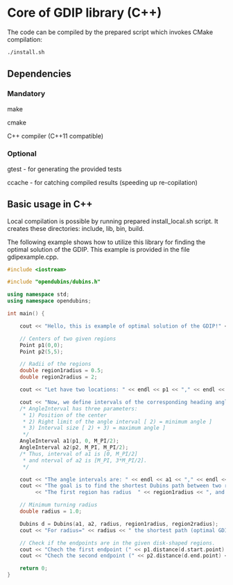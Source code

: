 # Core of GDIP library (C++)

The code can be compiled by the prepared script which invokes CMake compilation:

```bash
./install.sh
```

## Dependencies

### Mandatory

make

cmake

C++ compiler (C++11 compatible)

### Optional

gtest - for generating the provided tests

ccache - for catching compiled results (speeding up re-copilation)

## Basic usage in C++

Local compilation is possible by running prepared install_local.sh script. It creates these directories: include, lib, bin, build.

The following example shows how to utilize this library for finding the optimal solution of the GDIP. This example is provided in the file gdipexample.cpp.

```c++
#include <iostream>

#include "opendubins/dubins.h"

using namespace std;
using namespace opendubins;

int main() {

    cout << "Hello, this is example of optimal solution of the GDIP!" << endl;

    // Centers of two given regions
    Point p1(0,0);
    Point p2(5,5);

    // Radii of the regions
    double region1radius = 0.5;
    double region2radius = 2;

    cout << "Let have two locations: " << endl << p1 << "," << endl << p2 << "." << endl;

    cout << "Now, we define intervals of the corresponding heading angles." << endl;
    /* AngleInterval has three parameters:
     * 1) Position of the center
     * 2) Right limit of the angle interval [ 2) = minimum angle ]
     * 3) Interval size [ 2) + 3) = maximum angle ]
     */
    AngleInterval a1(p1, 0, M_PI/2);
    AngleInterval a2(p2, M_PI, M_PI/2);
    /* Thus, interval of a1 is [0, M_PI/2]
     * and nterval of a2 is [M_PI, 3*M_PI/2].
     */

    cout << "The angle intervals are: " << endl << a1 << "," << endl << a2 << "." << endl;
    cout << "The goal is to find the shortest Dubins path between two regions."
         << "The first region has radius  " << region1radius << ", and the second one " << region2radius << "." << endl;

    // Minimum turning radius
    double radius = 1.0;

    Dubins d = Dubins(a1, a2, radius, region1radius, region2radius);
    cout << "For radius=" << radius << " the shortest path (optimal GDIP solution) is:" << endl << d << endl;

    // Check if the endpoints are in the given disk-shaped regions.
    cout << "Chech the first endpoint (" << p1.distance(d.start.point) << " <= " << region1radius << ")." << endl;
    cout << "Chech the second endpoint (" << p2.distance(d.end.point) << " <= " << region2radius << ")." << endl;

    return 0;
}
```
